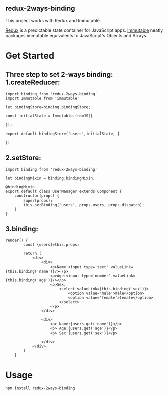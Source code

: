 ## redux-2ways-binding

This project works with Redux and Immutable.

[Redux](https://github.com/rackt/redux) is a predictable state container for JavaScript apps.
[Immutable](https://github.com/hughfdjackson/immutable) neatly packages immutable equivalents to JavaScript's Objects and Arrays.

Get Started
===============

Three step to set 2-ways binding:
1.createReducer:
----------------

    import binding from 'redux-2ways-binding'
    import Immutable from 'immutable'
    
    let bindingStore=binding.bindingStore;
    
    const initialState = Immutable.fromJS({
    
    });
    
    export default bindingStore('users',initialState, {
    
    })
    
2.setStore:
-------------

    import binding from 'redux-2ways-binding'
    
    let bindingMixin = binding.bindingMixin;
    
    @bindingMixin
    export default class UserManager extends Component {
        constructor(props) {
            super(props);
            this.setBinding('users', props.users, props.dispatch);
        }
    }

3.binding:
-----------

    render() {
            const {users}=this.props;
    
            return (
                <div>
                    <div>
                        <p>Name:<input type='text' valueLink={this.binding('name')}/></p>
                        <p>Age:<input type='number' valueLink={this.binding('age')}/></p>
                        <p>Sex:
                            <select valueLink={this.binding('sex')}>
                                <option value='male'>male</option>
                                <option value='female'>female</option>
                            </select>
                        </p>
                    </div>
    
                    <div>
                        <p> Name:{users.get('name')}</p>
                        <p> Age:{users.get('age')}</p>
                        <p> Sex:{users.get('sex')}</p>
    
                    </div>
                </div>
            )
        }
        
Usage
==========

    npm install redux-2ways-binding